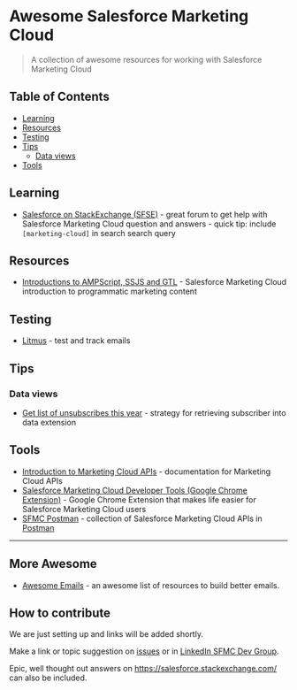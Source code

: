 # Awesome Salesforce Marketing Cloud

> A collection of awesome resources for working with Salesforce Marketing Cloud

## Table of Contents

* [Learning](#learning)
* [Resources](#resources)
* [Testing](#testing)
* [Tips](#tips)
  * [Data views](#data-views)
* [Tools](#tools)

## Learning

* [Salesforce on StackExchange (SFSE)](https://salesforce.stackexchange.com/questions/tagged/marketing-cloud) - great forum to get help with Salesforce Marketing Cloud question and answers - quick tip: include `[marketing-cloud]` in search search query

## Resources

* [Introductions to AMPScript, SSJS and GTL](https://developer.salesforce.com/docs/atlas.en-us.mc-programmatic-content.meta/mc-programmatic-content/index.htm) - Salesforce Marketing Cloud introduction to programmatic marketing content

## Testing

* [Litmus](https://litmus.com/) - test and track emails

## Tips

### Data views

* [Get list of unsubscribes this year](https://salesforce.stackexchange.com/questions/97566/exacttarget-list-of-unsubscribes-this-year) - strategy for retrieving subscriber into data extension

## Tools

* [Introduction to Marketing Cloud APIs](https://developer.salesforce.com/docs/atlas.en-us.mc-apis.meta/mc-apis/index-api.htm) - documentation for Marketing Cloud APIs
* [Salesforce Marketing Cloud Developer Tools (Google Chrome Extension)](https://markus.codes/sfmc-chrome-devtools) - Google Chrome Extension that makes life easier for Salesforce Marketing Cloud users
* [SFMC Postman](https://github.com/salesforce-marketingcloud/postman) - collection of Salesforce Marketing Cloud APIs in [Postman](https://www.getpostman.com/)

---

## More Awesome

* [Awesome Emails](https://github.com/jonathandion/awesome-emails) - an awesome list of resources to build better emails.

## How to contribute

We are just setting up and links will be added shortly.

Make a link or topic suggestion on [issues](https://github.com/sfmcdg/awesome-salesforce-marketingcloud/issues) or in [LinkedIn SFMC Dev Group](https://www.linkedin.com/groups/7059991/7059991-6308431256036134912).

Epic, well thought out answers on https://salesforce.stackexchange.com/ can also be included.


